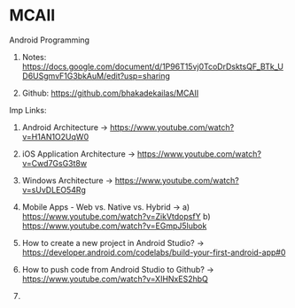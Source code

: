 # MCAII

Android Programming

1) Notes: https://docs.google.com/document/d/1P96T15vj0TcoDrDsktsQF_BTk_UD6USgmvF1G3bkAuM/edit?usp=sharing

2) Github: https://github.com/bhakadekailas/MCAII



Imp Links:
1) Android Architecture
-> https://www.youtube.com/watch?v=H1AN1O2UqW0
   
2) iOS Application Architecture
-> https://www.youtube.com/watch?v=Cwd7GsG3t8w
   
3) Windows Architecture
-> https://www.youtube.com/watch?v=sUvDLEO54Rg

4) Mobile Apps - Web vs. Native vs. Hybrid
-> a) https://www.youtube.com/watch?v=ZikVtdopsfY
   b) https://www.youtube.com/watch?v=EGmpJ5lubok
   
5) How to create a new project in Android Studio?
-> https://developer.android.com/codelabs/build-your-first-android-app#0

6) How to push code from Android Studio to Github?
-> https://www.youtube.com/watch?v=XIHNxES2hbQ
   
7) 
